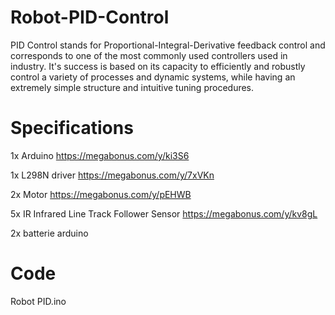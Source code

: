 # Robot-PID-Control
PID Control stands for Proportional-Integral-Derivative feedback control and corresponds to one of the most commonly used controllers used in industry. It's success is based on its capacity to efficiently and robustly control a variety of processes and dynamic systems, while having an extremely simple structure and intuitive tuning procedures. 

# Specifications

1x Arduino https://megabonus.com/y/ki3S6

1x L298N driver https://megabonus.com/y/7xVKn

2x Motor https://megabonus.com/y/pEHWB

5x IR Infrared Line Track Follower Sensor https://megabonus.com/y/kv8gL

2x batterie arduino

# Code 
Robot PID.ino
